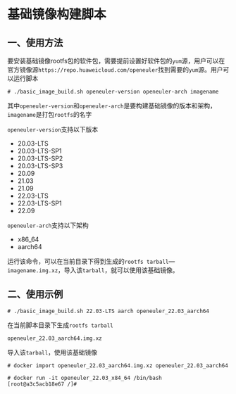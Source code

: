# 基础镜像构建脚本

## 一、使用方法

要安装基础镜像rootfs包的软件包，需要提前设置好软件包的`yum`源，用户可以在官方镜像源`https://repo.huaweicloud.com/openeuler`找到需要的`yum`源。用户可以运行脚本

```
# ./basic_image_build.sh openeuler-version openeuler-arch imagename
```

其中`openeuler-version`和`openeuler-arch`是要构建基础镜像的版本和架构，`imagename`是打包`rootfs`的名字

`openeuler-version`支持以下版本

- 20.03-LTS
- 20.03-LTS-SP1
- 20.03-LTS-SP2
- 20.03-LTS-SP3
- 20.09
- 21.03
- 21.09
- 22.03-LTS
- 22.03-LTS-SP1
- 22.09

`openeuler-arch`支持以下架构

- x86_64
- aarch64

运行该命令，可以在当前目录下得到生成的`rootfs tarball`—`imagename.img.xz`，导入该`tarball`，就可以使用该基础镜像。

## 二、使用示例

```
# ./basic_image_build.sh 22.03-LTS aarch openeuler_22.03_aarch64
```

在当前脚本目录下生成`rootfs tarball`

```
openeuler_22.03_aarch64.img.xz
```

导入该`tarball`，使用该基础镜像

```
# docker import openeuler_22.03_aarch64.img.xz openeuler_22.03_aarch64
```

```
# docker run -it openeuler_22.03_x84_64 /bin/bash
[root@a3c5acb18e67 /]#
```